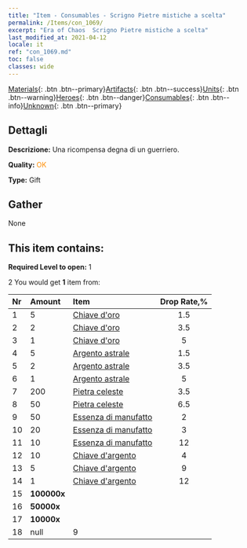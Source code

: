 ```yaml
---
title: "Item - Consumables - Scrigno Pietre mistiche a scelta"
permalink: /Items/con_1069/
excerpt: "Era of Chaos  Scrigno Pietre mistiche a scelta"
last_modified_at: 2021-04-12
locale: it
ref: "con_1069.md"
toc: false
classes: wide
---
```

 [Materials](/it/Items/){: .btn .btn--primary}[Artifacts](/it/Items/Artifacts/){: .btn .btn--success}[Units](/it/Items/Units/){: .btn .btn--warning}[Heroes](/it/Items/Heroes/){: .btn .btn--danger}[Consumables](/it/Items/Consumables/){: .btn .btn--info}[Unknown](/it/Items/Unknown/){: .btn .btn--primary}

## Dettagli
 **Descrizione:** Una ricompensa degna di un guerriero.

 **Quality:** <span style="color: #FF8C00">OK</span>

 **Type:** Gift

## Gather

  None

## This item contains:

 **Required Level to open:** 1

 2 You would get **1** item  from:

  | Nr | Amount |     Item    | Drop Rate,% |
  |:---|:-------|:------------|:---------:|
  | 1 | 5 | [Chiave d'oro](/it/Items/con_783/) | 1.5 | 
  | 2 | 2 | [Chiave d'oro](/it/Items/con_783/) | 3.5 | 
  | 3 | 1 | [Chiave d'oro](/it/Items/con_783/) | 5 | 
  | 4 | 5 | [Argento astrale](/it/Items/con_969/) | 1.5 | 
  | 5 | 2 | [Argento astrale](/it/Items/con_969/) | 3.5 | 
  | 6 | 1 | [Argento astrale](/it/Items/con_969/) | 5 | 
  | 7 | 200 | [Pietra celeste](/it/Items/art_188/) | 3.5 | 
  | 8 | 50 | [Pietra celeste](/it/Items/art_188/) | 6.5 | 
  | 9 | 50 | [Essenza di manufatto](/it/Items/con_761/) | 2 | 
  | 10 | 20 | [Essenza di manufatto](/it/Items/con_761/) | 3 | 
  | 11 | 10 | [Essenza di manufatto](/it/Items/con_761/) | 12 | 
  | 12 | 10 | [Chiave d'argento](/it/Items/con_693/) | 4 | 
  | 13 | 5 | [Chiave d'argento](/it/Items/con_693/) | 9 | 
  | 14 | 1 | [Chiave d'argento](/it/Items/con_693/) | 12 | 
  | 15 |  **100000x** | <i class="fas fa-coins"/> |  | 3 | 
  | 16 |  **50000x** | <i class="fas fa-coins"/> |  | 7 | 
  | 17 |  **10000x** | <i class="fas fa-coins"/> |  | 9 | 
  | 18 | null | 9 | 
